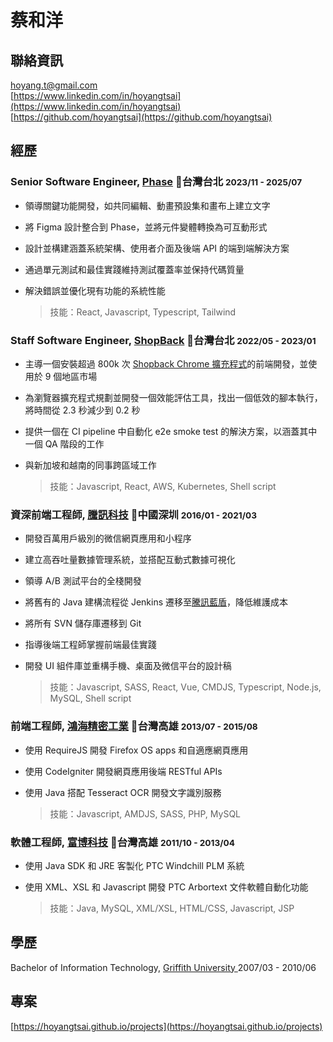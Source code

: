 # 蔡和洋

## 聯絡資訊

<i class="fas fa-envelope-square fa-lg"></i> [hoyang.t@gmail.com](mailto:hoyang.t@gmail.com)<br/>
<i class="fab fa-linkedin fa-lg"></i> [https://www.linkedin.com/in/hoyangtsai](https://www.linkedin.com/in/hoyangtsai)<br/>
<i class="fab fa-github-square fa-lg"></i> [https://github.com/hoyangtsai](https://github.com/hoyangtsai)<br/>

## 經歷

### Senior Software Engineer, <a href="https://www.phase.com/" target="_blank">Phase</a> 📍台灣台北 <small><time class="term">2023/11 - 2025/07</time></small>

- 領導關鍵功能開發，如共同編輯、動畫預設集和畫布上建立文字
- 將 Figma 設計整合到 Phase，並將元件變體轉換為可互動形式
- 設計並構建涵蓋系統架構、使用者介面及後端 API 的端到端解決方案
- 通過單元測試和最佳實踐維持測試覆蓋率並保持代碼質量
- 解決錯誤並優化現有功能的系統性能

  > 技能：React, Javascript, Typescript, Tailwind

### Staff Software Engineer, <a href="https://corporate.shopback.com" target="_blank">ShopBack</a> 📍台灣台北 <small><time class="term">2022/05 - 2023/01</time></small>

- 主導一個安裝超過 800k 次 [Shopback Chrome 擴充程式](https://chrome.google.com/webstore/detail/shopback-button-cashback/djjjmdgomejlopjnccoejdhgjmiappap)的前端開發，並使用於 9 個地區市場
- 為瀏覽器擴充程式規劃並開發一個效能評估工具，找出一個低效的腳本執行，將時間從 2.3 秒減少到 0.2 秒
- 提供一個在 CI pipeline 中自動化 e2e smoke test 的解決方案，以涵蓋其中一個 QA 階段的工作
- 與新加坡和越南的同事跨區域工作
  
  > 技能：Javascript, React, AWS, Kubernetes, Shell script

### 資深前端工程師, <a href="https://www.tencent.com" target="_blank">騰訊科技</a> 📍中國深圳 <small><time class="term">2016/01 - 2021/03</time></small>

- 開發百萬用戶級別的微信網頁應用和小程序
- 建立高吞吐量數據管理系統，並搭配互動式數據可視化
- 領導 A/B 測試平台的全棧開發
- 將舊有的 Java 建構流程從 Jenkins 遷移至[騰訊藍盾](https://github.com/Tencent/bk-ci)，降低維護成本
- 將所有 SVN 儲存庫遷移到 Git
- 指導後端工程師掌握前端最佳實踐
- 開發 UI 組件庫並重構手機、桌面及微信平台的設計稿

  > 技能：Javascript, SASS, React, Vue, CMDJS, Typescript, Node.js, MySQL, Shell script

### 前端工程師, <a href="https://www.foxconn.com" target="_blank">鴻海精密工業</a> 📍台灣高雄 <small><time class="term">2013/07 - 2015/08</time></small>

- 使用 RequireJS 開發 Firefox OS apps 和自適應網頁應用
- 使用 CodeIgniter 開發網頁應用後端 RESTful APIs
- 使用 Java 搭配 Tesseract OCR 開發文字識別服務

  > 技能：Javascript, AMDJS, SASS, PHP, MySQL

### 軟體工程師, <a href="http://www.hismax.com.tw" target="_blank">富博科技</a> 📍台灣高雄 <small><time class="term">2011/10 - 2013/04</time></small>

- 使用 Java SDK 和 JRE 客製化 PTC Windchill PLM 系統
- 使用 XML、XSL 和 Javascript 開發 PTC Arbortext 文件軟體自動化功能

  > 技能：Java, MySQL, XML/XSL, HTML/CSS, Javascript, JSP

## 學歷

<i class="fas fa-graduation-cap fa-log"></i> Bachelor of Information Technology, <a href="https://www.griffith.edu.au" target="_blank">Griffith University </a> <time class="term">2007/03 - 2010/06</time>

## 專案

[https://hoyangtsai.github.io/projects](https://hoyangtsai.github.io/projects)
